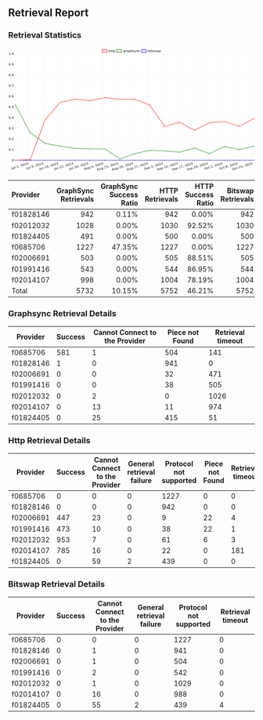 ## Retrieval Report
### Retrieval Statistics
<img src="https://raw.githubusercontent.com/data-preservation-programs/filplus-checker-assets/main/filecoin-project/filecoin-plus-large-datasets/issues/1714/1697592536575.png"/>

| Provider  | GraphSync Retrievals | GraphSync Success Ratio | HTTP Retrievals | HTTP Success Ratio | Bitswap Retrievals | Bitswap Success Ratio |
| :-------- | -------------------: | ----------------------: | --------------: | -----------------: | -----------------: | --------------------: |
| f01828146 |                  942 |                   0.11% |             942 |              0.00% |                942 |                 0.00% |
| f02012032 |                 1028 |                   0.00% |            1030 |             92.52% |               1030 |                 0.00% |
| f01824405 |                  491 |                   0.00% |             500 |              0.00% |                500 |                 0.00% |
| f0685706  |                 1227 |                  47.35% |            1227 |              0.00% |               1227 |                 0.00% |
| f02006691 |                  503 |                   0.00% |             505 |             88.51% |                505 |                 0.00% |
| f01991416 |                  543 |                   0.00% |             544 |             86.95% |                544 |                 0.00% |
| f02014107 |                  998 |                   0.00% |            1004 |             78.19% |               1004 |                 0.00% |
| Total     |                 5732 |                  10.15% |            5752 |             46.21% |               5752 |                 0.00% |

### Graphsync Retrieval Details
| Provider  | Success | Cannot Connect to the Provider | Piece not Found | Retrieval timeout |
| --------- | ------- | ------------------------------ | --------------- | ----------------- |
| f0685706  | 581     | 1                              | 504             | 141               |
| f01828146 | 1       | 0                              | 941             | 0                 |
| f02006691 | 0       | 0                              | 32              | 471               |
| f01991416 | 0       | 0                              | 38              | 505               |
| f02012032 | 0       | 2                              | 0               | 1026              |
| f02014107 | 0       | 13                             | 11              | 974               |
| f01824405 | 0       | 25                             | 415             | 51                |

### Http Retrieval Details
| Provider  | Success | Cannot Connect to the Provider | General retrieval failure | Protocol not supported | Piece not Found | Retrieval timeout |
| --------- | ------- | ------------------------------ | ------------------------- | ---------------------- | --------------- | ----------------- |
| f0685706  | 0       | 0                              | 0                         | 1227                   | 0               | 0                 |
| f01828146 | 0       | 0                              | 0                         | 942                    | 0               | 0                 |
| f02006691 | 447     | 23                             | 0                         | 9                      | 22              | 4                 |
| f01991416 | 473     | 10                             | 0                         | 38                     | 22              | 1                 |
| f02012032 | 953     | 7                              | 0                         | 61                     | 6               | 3                 |
| f02014107 | 785     | 16                             | 0                         | 22                     | 0               | 181               |
| f01824405 | 0       | 59                             | 2                         | 439                    | 0               | 0                 |

### Bitswap Retrieval Details
| Provider  | Success | Cannot Connect to the Provider | General retrieval failure | Protocol not supported | Retrieval timeout |
| --------- | ------- | ------------------------------ | ------------------------- | ---------------------- | ----------------- |
| f0685706  | 0       | 0                              | 0                         | 1227                   | 0                 |
| f01828146 | 0       | 1                              | 0                         | 941                    | 0                 |
| f02006691 | 0       | 1                              | 0                         | 504                    | 0                 |
| f01991416 | 0       | 2                              | 0                         | 542                    | 0                 |
| f02012032 | 0       | 1                              | 0                         | 1029                   | 0                 |
| f02014107 | 0       | 16                             | 0                         | 988                    | 0                 |
| f01824405 | 0       | 55                             | 2                         | 439                    | 4                 |
